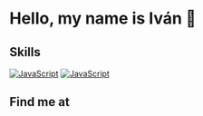 # Hello, my name is Iván 👋


## Skills

[![JavaScript](https://img.shields.io/badge/HTML-FA7343?style=for-the-badge&logo=javascript&logoColor=white&labelColor=101010)]()
[![JavaScript](https://img.shields.io/badge/JavaScript-F7DF1E?style=for-the-badge&logo=javascript&logoColor=white&labelColor=101010)]()

## Find me at
